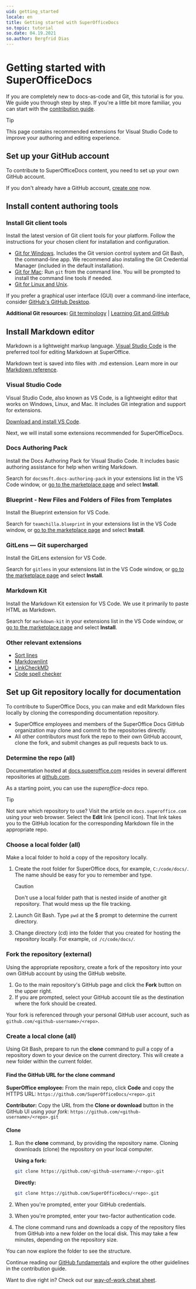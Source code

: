 ```yaml
---
uid: getting_started
locale: en
title: Getting started with SuperOfficeDocs
so.topic: tutorial
so.date: 04.19.2021
so.author: Bergfrid Dias
---
```


# Getting started with SuperOfficeDocs

If you are completely new to docs-as-code and Git, this tutorial is for you. We guide you through step by step. If you're a little bit more familiar, you can start with the [contribution guide][2].

> [!TIP]
> This page contains recommended extensions for Visual Studio Code to improve your authoring and editing experience.

## Set up your GitHub account

To contribute to SuperOfficeDocs content, you need to set up your own GitHub account.

If you don't already have a GitHub account, [create one][1] now.

## Install content authoring tools

### Install Git client tools

Install the latest version of Git client tools for your platform. Follow the instructions for your chosen client for installation and configuration.

* [Git for Windows][3]. Includes the Git version control system and Git Bash, the command-line app. We recommend also installing the Git Credential Manager (included in the default installation).
* [Git for Mac][4]: Run `git` from the command line. You will be prompted to install the command line tools if needed.
* [Git for Linux and Unix][5].

If you prefer a graphical user interface (GUI) over a command-line interface, consider [GitHub's GitHub Desktop][6].

**Additional Git resources:** [Git terminology][7] | [Learning Git and GitHub][8]

## Install Markdown editor

Markdown is a lightweight markup language. [Visual Studio Code][9] is the preferred tool for editing Markdown at SuperOffice.

Markdown text is saved into files with .md extension. Learn more in our [Markdown reference][10].

### Visual Studio Code

Visual Studio Code, also known as VS Code, is a lightweight editor that works on Windows, Linux, and Mac. It includes Git integration and support for extensions.

[Download and install VS Code][9].

Next, we will install some extensions recommended for SuperOfficeDocs.

### Docs Authoring Pack

Install the Docs Authoring Pack for Visual Studio Code. It includes basic authoring assistance for help when writing Markdown.

Search for `docsmsft.docs-authoring-pack` in your extensions list in the VS Code window, or [go to the marketplace page][11] and select **Install**.

### Blueprint - New Files and Folders of Files from Templates

Install the Blueprint extension for VS Code.

Search for `teamchilla.blueprint` in your extensions list in the VS Code window, or [go to the marketplace page][12] and select **Install**.

### GitLens — Git supercharged

Install the GitLens extension for VS Code.

Search for `gitlens` in your extensions list in the VS Code window, or [go to the marketplace page][13] and select **Install**.

### Markdown Kit

Install the Markdown Kit extension for VS Code. We use it primarily to paste HTML as Markdown.

Search for `markdown-kit` in your extensions list in the VS Code window, or [go to the marketplace page][14] and select **Install**.

### Other relevant extensions

* [Sort lines][15]
* [Markdownlint][16]
* [LinkCheckMD][17]
* [Code spell checker][18]

## Set up Git repository locally for documentation

To contribute to SuperOffice Docs, you can make and edit Markdown files locally by cloning the corresponding documentation repository.

* SuperOffice employees and members of the SuperOffice Docs GitHub organization may clone and commit to the repositories directly.
* All other contributors must fork the repo to their own GitHub account, clone the fork, and submit changes as pull requests back to us.

### Determine the repo (all)

Documentation hosted at [docs.superoffice.com][19] resides in several different repositories at [github.com][20].

As a starting point, you can use the *superoffice-docs* repo.

> [!TIP]
> Not sure which repository to use? Visit the article on `docs.superoffice.com` using your web browser. Select the **Edit** link (pencil icon). That link takes you to the GitHub location for the corresponding Markdown file in the appropriate repo.

### Choose a local folder (all)

Make a local folder to hold a copy of the repository locally.

1. Create the root folder for SuperOffice docs, for example, `C:/code/docs/`. The name should be easy for you to remember and type.

    > [!CAUTION]
    > Don't use a local folder path that is nested inside of another git repository. That would mess up the file tracking.

2. Launch Git Bash. Type `pwd` at the $ prompt to determine the current directory.

3. Change directory (cd) into the folder that you created for hosting the repository locally. For example, `cd /c/code/docs/`.

### Fork the repository (external)

Using the appropriate repository, create a fork of the repository into your own GitHub account by using the GitHub website.

1. Go to the main repository's GitHub page and click the **Fork** button on the upper right.
2. If you are prompted, select your GitHub account tile as the destination where the fork should be created.

Your fork is referenced through your personal GitHub user account, such as `github.com/<github-username>/<repo>`.

### Create a local clone (all)

Using Git Bash, prepare to run the **clone** command to pull a copy of a repository down to your device on the current directory. This will create a new folder within the current folder.

#### Find the GitHub URL for the clone command

**SuperOffice employee:** From the main repo, click **Code** and copy the HTTPS URL: `https://github.com/SuperOfficeDocs/<repo>.git`

**Contributor:** Copy the URL from the **Clone or download** button in the GitHub UI using *your fork*: `https://github.com/<github-username>/<repo>.git`

#### Clone

1. Run the **clone** command, by providing the repository name. Cloning downloads (clone) the repository on your local computer.

    **Using a fork:**

    ```sh
    git clone https://github.com/<github-username>/<repo>.git
    ```

    **Directly:**

    ```sh
    git clone https://github.com/SuperOfficeDocs/<repo>.git
    ```

2. When you're prompted, enter your GitHub credentials.

3. When you're prompted, enter your two-factor authentication code.

4. The clone command runs and downloads a copy of the repository files from GitHub into a new folder on the local disk. This may take a few minutes, depending on the repository size.

You can now explore the folder to see the structure.

Continue reading our [GitHub fundamentals](github-fundamentals.md) and explore the other guidelines in the contribution guide.

Want to dive right in? Check out our [way-of-work cheat sheet](way-of-work.md).

<!-- Referenced links-->
[1]: https://github.com/join
[2]: index.md
[3]: https://git-scm.com/download/win
[4]: https://git-scm.com/download/mac
[5]: https://git-scm.com/download/linux
[6]: https://desktop.github.com/
[7]: https://help.github.com/articles/github-glossary
[8]: https://help.github.com/articles/good-resources-for-learning-git-and-github/
[9]: https://code.visualstudio.com/
[10]: markdown-reference.md
[11]: https://marketplace.visualstudio.com/items?itemName=docsmsft.docs-authoring-pack
[12]: https://marketplace.visualstudio.com/items?itemName=teamchilla.blueprint
[13]: https://marketplace.visualstudio.com/items?itemName=eamodio.gitlens
[14]: https://marketplace.visualstudio.com/items?itemName=svsool.markdown-kit
[15]: https://marketplace.visualstudio.com/items?itemName=Tyriar.sort-lines
[16]: https://marketplace.visualstudio.com/items?itemName=DavidAnson.vscode-markdownlint
[17]: https://marketplace.visualstudio.com/items?itemName=blackmist.LinkCheckMD
[18]: https://marketplace.visualstudio.com/items?itemName=streetsidesoftware.code-spell-checker
[19]: https://docs.superoffice.com/
[20]: https://www.github.com/